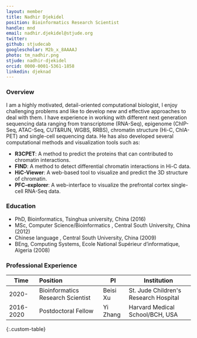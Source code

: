 ```yaml
---
layout: member
title: Nadhir Djekidel
position: Bioinformatics Research Scientist 
handle: mnd
email: nadhir.djekidel@stjude.org
twitter:
github: stjudecab
googlescholar: M2b_x_8AAAAJ
photo: tm_nadhir.png
stjude: nadhir-djekidel
orcid: 0000-0001-5361-1858
linkedin: djeknad
---
```


### Overview
 I am a highly motivated, detail-oriented computational biologist, I enjoy challenging problems and like to develop new and effective approaches  to deal with them. I have experience in working  with different next generation sequencing data ranging from transcriptome (RNA-Seq), epigenome (ChIP-Seq, ATAC-Seq, CUT&RUN, WGBS, RRBS), chromatin structure (Hi-C, ChIA-PET) and single-cell sequencing data. He has also developed several computational methods and visualization tools such as:  
   - **R3CPET**: A method to predict the proteins that can contributed to chromatin interactions.
   - **FIND**: A method to detect differential chromatin interactions in Hi-C data.
   - **HiC-Viewer**: A web-based tool to  visualize and predict the 3D structure of chromatin.
   - **PFC-explorer**: A web-interface to visualize the prefrontal cortex single-cell RNA-Seq data.

### Education
 - PhD, Bioinformatics, Tsinghua university, China (2016)
 - MSc, Computer Science/Bioinformatics , Central South University, China (2012)
 - Chinese language , Central South University, China (2009)
 - BEng, Computing Systems, Ecole National Supérieur d’informatique, Algeria (2008)

### Professional Experience

Time           | Position                           | PI                                    | Institution                               |
-----------    | :----------------------            | ---------------------------------     | ---------------------------------         |
2020-          | Bioinformatics Research Scientist  | Beisi Xu                              | St. Jude Children's Research Hospital     |
2016-2020      | Postdoctoral Fellow                | Yi Zhang                              | Harvard Medical School/BCH, USA           |
{:.custom-table}
